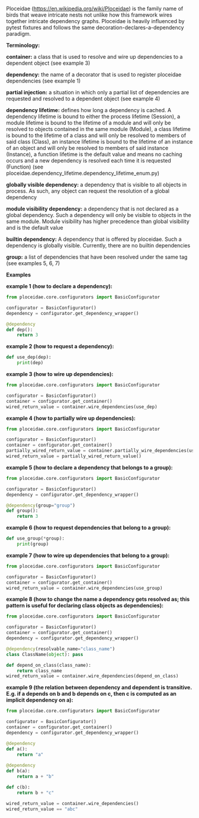 Ploceidae (https://en.wikipedia.org/wiki/Ploceidae) is the family name of birds that weave intricate nests not unlike how this framework wires together intricate dependency graphs. Ploceidae is heavily influenced by pytest fixtures and follows the same decoration-declares-a-dependency paradigm.

**Terminology:**

**container:** a class that is used to resolve and wire up dependencies to a dependent object (see example 3)

**dependency:** the name of a decorator that is used to register ploceidae dependencies (see example 1)

**partial injection:** a situation in which only a partial list of dependencies are requested and resolved to a dependent object (see example 4) 

**dependency lifetime:** defines how long a dependency is cached. A dependency lifetime is bound to either the process lifetime (Session), a module lifetime is bound to the lifetime of a module and will only be resolved to objects contained in the same module (Module), a class lifetime is bound to the lifetime of a class and will only be resolved to members of said class (Class), an instance lifetime is bound to the lifetime of an instance of an object and will only be resolved to members of said instance (Instance), a function lifetime is the default value and means no caching occurs and a new dependency is resolved each time it is requested (Function) (see ploceidae.dependency_lifetime.dependency_lifetime_enum.py)

**globally visible dependency:** a dependency that is visible to all objects in process. As such, any object can request the resolution of a global dependency

**module visibility dependency:** a dependency that is not declared as a global dependency. Such a dependency will only be visible to objects in the same module. Module visibility has higher precedence than global visibility and is the default value

**builtin dependency:** A dependency that is offered by ploceidae. Such a dependency is globally visible. Currently, there are no builtin dependencies 

**group:** a list of dependencies that have been resolved under the same tag (see examples 5, 6, 7)

**Examples**

**example 1 (how to declare a dependency):**
```python
from ploceidae.core.configurators import BasicConfigurator

configurator = BasicConfigurator()
dependency = configurator.get_dependency_wrapper()

@dependency
def dep():
    return 3
``` 

**example 2 (how to request a dependency):**
```python
def use_dep(dep):
    print(dep)
```

**example 3 (how to wire up dependencies):**
```python
from ploceidae.core.configurators import BasicConfigurator

configurator = BasicConfigurator()
container = configurator.get_container()
wired_return_value = container.wire_dependencies(use_dep)
```

**example 4 (how to partially wire up dependencies):**
```python
from ploceidae.core.configurators import BasicConfigurator

configurator = BasicConfigurator()
container = configurator.get_container()
partially_wired_return_value = container.partially_wire_dependencies(use_dep, "dep")
wired_return_value = partially_wired_return_value()
```

**example 5 (how to declare a dependency that belongs to a group):**
```python
from ploceidae.core.configurators import BasicConfigurator

configurator = BasicConfigurator()
dependency = configurator.get_dependency_wrapper()

@dependency(group="group")
def group():
    return 3
```

**example 6 (how to request dependencies that belong to a group):**
```python
def use_group(*group):
    print(group)
```

**example 7 (how to wire up dependencies that belong to a group):**
```python
from ploceidae.core.configurators import BasicConfigurator

configurator = BasicConfigurator()
container = configurator.get_container()
wired_return_value = container.wire_dependencies(use_group)
```

**example 8 (how to change the name a dependency gets resolved as; this pattern is useful for declaring class objects as dependencies):**
```python
from ploceidae.core.configurators import BasicConfigurator

configurator = BasicConfigurator()
container = configurator.get_container()
dependency = configurator.get_dependency_wrapper()

@dependency(resolvable_name="class_name")
class ClassName(object): pass

def depend_on_class(class_name):
    return class_name
wired_return_value = container.wire_dependencies(depend_on_class)
```

**example 9 (the relation between dependency and dependent is transitive. E.g. if a depends on b and b depends on c, then c is computed as an implicit dependency on a):**
```python
from ploceidae.core.configurators import BasicConfigurator

configurator = BasicConfigurator()
container = configurator.get_container()
dependency = configurator.get_dependency_wrapper()

@dependency
def a():
    return "a"
    
@dependency
def b(a):
    return a + "b"

def c(b):
    return b + "c"

wired_return_value = container.wire_dependencies()
wired_return_value == "abc"
```